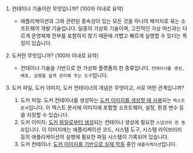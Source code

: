 1. 컨테이너 기술이란 무엇입니까? (100자 이내로 요약)

   * 애플리케이션과 그와 관련된 종속성이 있는 모든 것을 하나의 패키지로 묶는 소프트웨어 개발 기술입니다. 일종의 가상화 기술이며, 고전적인 가상 머신과는 다르게 운영체재 전부를 포함하지 않기 때문에 가볍고 빠르게 실행할 수 있다는 특징이 있습니다.

   

2. 도커란 무엇입니까? (100자 이내로 요약)

   * 컨테이너 기술을 기반으로 한 가상화 플랫폼의 한 종류입니다. `컨테이너를 생성, 배포, 실행을 쉽게 관리해 주는 도구`입니다.

   

3. 도커 파일, 도커 이미지, 도커 컨테이너의 개념은 무엇이고, 서로 어떤 관계입니까?

   1. 도커 파일: 도커 컨테이너를 생성하는 <u>도커 이미지를 생성할 때 사용</u>되는 `텍스트 문서`입니다. 이 텍스트 문서에 이미지에 포함할 소프트웨어, 설정, 환경 변수 등을 지정할 수 있습니다.
   2. 도커 이미지: <u>도커 파일로부터 생성</u>되는 컨테이너 생성에 필요한 `스냅샷의 한 종류`입니다. 이 이미지에는 애플리케이션 코드, 시스템 도구, 시스템 라이브러리 등의 애플리케이션의 실행에 필요한 파일 시스템이 기록되어 있습니다.
   3. 도커 컨테이너: <u>도커 이미지를 기반으로 실제 작동</u> 중인 `애플리케이션`입니다.